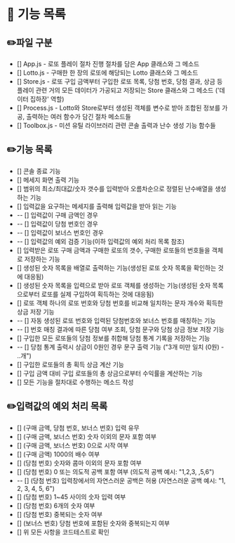 # 🚀 기능 목록

## ✏️파일 구분

- [] App.js - 로또 플레이 절차 진행 절차를 담은 App 클래스와 그 메소드
- [] Lotto.js - 구매한 한 장의 로또에 해당되는 Lotto 클래스와 그 메소드
- [] Store.js - 로또 구입 금액부터 구입한 로또 목록, 당첨 번호, 당첨 결과, 상금 등 플레이 관련 거의 모든 데이터가 가공되고 저장되는 Store 클래스와 그 메소드 ('데이터 집하장' 역할)
- [] Process.js - Lotto와 Store로부터 생성된 객체를 변수로 받아 조합된 정보를 가공, 출력하는 여러 함수가 담긴 절차 메소드들
- [] Toolbox.js - 미션 유틸 라이브러리 관련 콘솔 출력과 난수 생성 기능 함수들

## ✏️기능 목록

- [] 콘솔 종료 기능
- [] 메세지 화면 출력 기능
- [] 범위의 최소/최대값/숫자 갯수를 입력받아 오름차순으로 정렬된 난수배열을 생성하는 기능
- [] 입력값을 요구하는 메세지를 출력해 입력값을 받아 읽는 기능
- -- [] 입력값이 구매 금액인 경우
- -- [] 입력값이 당첨 번호인 경우
- -- [] 입력값이 보너스 번호인 경우
- -- [] 입력값의 예외 검증 기능(이하 입력값의 예외 처리 목록 참조)
- [] 입력받은 로또 구매 금액과 구매한 로또의 갯수, 구매한 로또들의 번호들을 객체로 저장하는 기능
- [] 생성된 숫자 목록을 배열로 출력하는 기능(생성된 로또 숫자 목록을 확인하는 것에 대응됨)
- [] 생성된 숫자 목록을 입력으로 받아 로또 객체를 생성하는 기능(생성된 숫자 목록으로부터 로또를 실제 구입하여 획득하는 것에 대응됨)
- [] 로또 객체 하나의 로또 번호와 당첨 번호를 비교해 일치하는 문자 개수와 획득한 상금 저장 기능
- -- [] 자동 생성된 로또 번호와 입력된 당첨번호와 보너스 번호를 매칭하는 기능
- -- [] 번호 매칭 결과에 따른 당첨 여부 조회, 당첨 문구와 당첨 상금 정보 저장 기능
- [] 구입한 모든 로또들의 당첨 정보를 취합해 당첨 통계 기록을 저장하는 기능
- -- [] 당첨 통계 출력시 상금이 0원인 경우 문구 출력 기능 ("3개 미만 일치 (0원) - ..개")
- [] 구입한 로또들의 총 획득 상금 계산 기능
- [] 구입 금액 대비 구입 로또들의 총 상금으로부터 수익률을 계산하는 기능
- [] 모든 기능을 절차대로 수행하는 메소드 작성

## ✏️입력값의 예외 처리 목록

- [] (구매 금액, 당첨 번호, 보너스 번호) 입력 유무
- [] (구매 금액, 보너스 번호) 숫자 이외의 문자 포함 여부
- [] (구매 금액, 보너스 번호) 0으로 시작 여부
- [] (구매 금액) 1000의 배수 여부
- [] (당첨 번호) 숫자와 콤마 이외의 문자 포함 여부
- [] (당첨 번호) 0 또는 의도적 공백 포함 여부 (의도적 공백 예시: "1,2,3, ,5,6")
- -- [] (당첨 번호) 입력창에서의 자연스러운 공백은 허용 (자연스러운 공백 예시: "1, 2, 3, 4, 5, 6")
- [] (당첨 번호) 1~45 사이의 숫자 입력 여부
- [] (당첨 번호) 6개의 숫자 여부
- [] (당첨 번호) 중복되는 숫자 여부
- [] (보너스 번호) 당첨 번호에 포함된 숫자와 중복되는지 여부
- [] 위 모든 사항을 코드테스트로 확인
